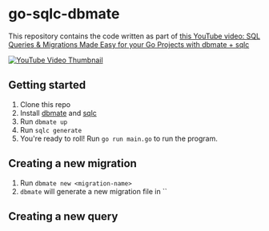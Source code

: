 # go-sqlc-dbmate

This repository contains the code written as part of [this YouTube video: SQL Queries & Migrations Made Easy for your Go Projects with dbmate + sqlc](https://img.youtube.com/vi/-7f1_h-Nves/sddefault.jpg)

[![YouTube Video Thumbnail](https://img.youtube.com/vi/=-7f1_h-Nves/0.jpg)](https://www.youtube.com/watch?v=-7f1_h-Nves)

## Getting started

1. Clone this repo
2. Install [dbmate](https://github.com/amacneil/dbmate) and [sqlc](https://sqlc.dev/)
3. Run `dbmate up`
4. Run `sqlc generate`
5. You're ready to roll! Run `go run main.go` to run the program.

## Creating a new migration

1. Run `dbmate new <migration-name>`
2. `dbmate` will generate a new migration file in ``

## Creating a new query
